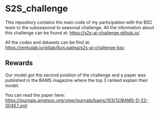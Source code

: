 # S2S_challenge
This repository contains the main code of my participation with the BSC team to the subseasonal to seasonal challenge. All the information about this challenge can be found at: https://s2s-ai-challenge.github.io/

All the codes and datasets can be find at: https://renkulab.io/gitlab/lluis.palma/s2s-ai-challenge-bsc
## Rewards
Our model got the second position of the challenge and a paper was published in the BAMS magazine where the top 3 ranked explain their model.

You can read the paper here: https://journals.ametsoc.org/view/journals/bams/103/12/BAMS-D-22-0046.1.xml

